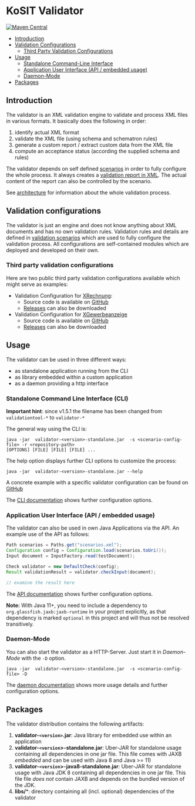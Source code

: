 # KoSIT Validator

[![Maven Central](https://img.shields.io/maven-central/v/org.kosit/validator)](https://img.shields.io/maven-central/v/org.kosit/validator)

- [Introduction](#introduction)
- [Validation Configurations](#validation-configurations)
    * [Third Party Validation Configurations](#third-party-validation-configurations)
- [Usage](#usage)
    * [Standalone Command-Line Interface](#standalone-command-line-interface)
    * [Application User Interface (API / embedded usage)](#application-user-interface--api---embedded-usage-)
    * [Daemon-Mode](#daemon-mode)
- [Packages](#packages)

## Introduction

The validator is an XML validation engine to validate and process XML files in various formats. It basically does the following in order:

1. identify actual XML format 
1. validate the XML file (using schema  and schematron rules)
1. generate a custom report / extract custom data from the XML file
1. compute an acceptance status (according the supplied schema and rules)

The validator depends on self defined [scenarios](docs/configurations.md) in order to fully configure the whole process.
It always creates a [validation report in XML](docs/configurations.md#validators-report). The actual content of the report can also be controlled by the scenario.

See [architecture](docs/architecture.md) for information about the whole validation process.


## Validation configurations

The validator is just an engine and does not know anything about XML documents and has no own validation rules.
Validation rules and details are defined in [validation scenarios](docs/configurations.md) which are used to fully configure the validation process.
All configurations are self-contained modules which are deployed and developed on their own.

### Third party validation configurations

Here are two public third party validation configurations available which might serve as examples:

* Validation Configuration for [XRechnung](http://www.xoev.de/de/xrechnung):
  * Source code is available on [GitHub](https://github.com/itplr-kosit/validator-configuration-xrechnung)
  * [Releases](https://github.com/itplr-kosit/validator-configuration-xrechnung/releases) can also be downloaded
* Validation Configuration for [XGewerbeanzeige](https://xgewerbeanzeige.de/)
  * Source code is available on [GitHub](https://github.com/itplr-kosit/validator-configuration-xgewerbeanzeige)
  * [Releases](https://github.com/itplr-kosit/validator-configuration-xgewerbeanzeige/releases) can also be downloaded

## Usage

The validator can be used in three different ways:

* as standalone application running from the CLI
* as library embedded within a custom application
* as a daemon providing a http interface

### Standalone Command Line Interface (CLI)

**Important hint**: since v1.5.1 the filename has been changed from `validationtool-*` to `validator-*`

The general way using the CLI is:

```shell
java -jar  validator-<version>-standalone.jar  -s <scenario-config-file> -r <repository-path>
[OPTIONS] [FILE] [FILE] [FILE] ...
```

The help option displays further CLI options to customize the process:

```shell
java -jar  validator-<version>-standalone.jar --help
```

A concrete example with a specific validator configuration can be found on 
[GitHub](https://github.com/itplr-kosit/validator-configuration-xrechnung)

The [CLI documentation](./docs/cli.md) shows further configuration options.

### Application User Interface (API / embedded usage)

The validator can also be used in own Java Applications via the API. An example use of the API as follows:

```java
Path scenarios = Paths.get("scenarios.xml");
Configuration config = Configuration.load(scenarios.toUri());
Input document = InputFactory.read(testDocument);

Check validator = new DefaultCheck(config);
Result validationResult = validator.checkInput(document);

// examine the result here
```

The  [API documentation](./docs/api.md) shows further configuration options.

**Note:** With Java 11+, you need to include a dependency to `org.glassfish.jaxb:jaxb-runtime` in your project explicitly,
as that dependency is marked `optional` in this project and 
will thus not be resolved transitively.

### Daemon-Mode

You can also start the validator as a HTTP-Server. Just start it in _Daemon-Mode_ with the `-D` option.

```shell
java -jar  validator-<version>-standalone.jar  -s <scenario-config-file> -D
```


The [daemon documentation](./docs/daemon.md) shows more usage details and further configuration options.

## Packages

The validator distribution contains the following artifacts:

1. **validator-`<version>`.jar**: Java library for embedded use within an application
1. **validator-`<version`>-standalone.jar**: Uber-JAR for standalone usage containing all dependencies in one jar file. This file comes with JAXB *embedded* and can be used with Java 8 and Java >= 11)
1. **validator-`<version`>-java8-standalone.jar**: Uber-JAR for standalone usage with Java JDK 8 containing all dependencies in one jar file. This file file *does not* contain JAXB and depends on the bundled version of the JDK.
1. **libs/***: directory containing all (incl. optional) dependencies of the validator
